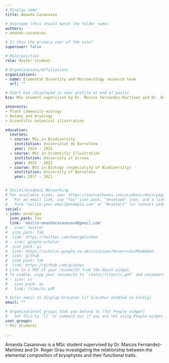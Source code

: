 ```yaml
---
# Display name
title: Amanda Casanovas

# Username (this should match the folder name)
authors:
- amanda-casanovas

# Is this the primary user of the site?
superuser: false

# Role/position
role: Master student

# Organizations/Affiliations
organizations:
- name: Elemental Diversity and Macroecology research team
  url: ""

# Short bio (displayed in user profile at end of posts)
bio: MSc student supervised by Dr. Marcos Fernández-Martínez and Dr. Roger Grau

interests:
- Plant community ecology
- Botany and bryology
- Scientific botanical illustration

education:
  courses:
  - course: MSc in Biodiversity
    institution: Universitat de Barcelona
    year: 2024 - 2025
  - course: MSc in Scientific Illustration
    institution: University of Girona
    year: 2022 - 2023
  - course: BSc in Biology (especiality of Biodiversity)
    institution: University of Barcelona
    year: 2017 - 2021


# Social/Academic Networking
# For available icons, see: https://sourcethemes.com/academic/docs/page-builder/#icons
#   For an email link, use "fas" icon pack, "envelope" icon, and a link in the
#   form "mailto:your-email@example.com" or "#contact" for contact widget.
social:
- icon: envelope
  icon_pack: fas
  link: 'mailto:amandacasanovas4@gmail.com'
# - icon: twitter
#  icon_pack: fab
#  link: https://twitter.com/GeorgeCushen
# - icon: google-scholar
#  icon_pack: ai
#  link: https://scholar.google.co.uk/citations?#user=sIwtMXoAAAAJ
#- icon: github
#  icon_pack: fab
#  link: https://github.com/gcushen
# Link to a PDF of your resume/CV from the About widget.
# To enable, copy your resume/CV to `static/files/cv.pdf` and uncomment the lines below.
# - icon: cv
#   icon_pack: ai
#   link: files/cv.pdf

# Enter email to display Gravatar (if Gravatar enabled in Config)
email: ""

# Organizational groups that you belong to (for People widget)
#   Set this to `[]` or comment out if you are not using People widget.
user_groups:
- MSc Students

---
```


Amanda Casanovas is a MSc student supervised by Dr. Marcos Fernández-Martínez and Dr. Roger Grau investigating the relationship between the elemental composition of bryophytes and their functional traits.
